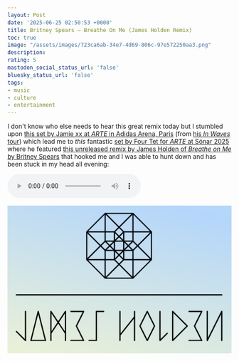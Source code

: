 ```yaml
---
layout: Post
date: '2025-06-25 02:50:53 +0000'
title: Britney Spears – Breathe On Me (James Holden Remix)
toc: true
image: "/assets/images/723ca6ab-34e7-4d69-806c-97e572250aa3.png"
description:
rating: 5
mastodon_social_status_url: 'false'
bluesky_status_url: 'false'
tags:
- music
- culture
- entertainment
---
```



I don't know who else needs to hear this great remix today but I stumbled upon [this set by Jamie xx at _ARTE_ in Adidas Arena, Paris](https://www.youtube.com/watch?v=P0GpUQpMBZY) (from [his _In Waves_ tour](https://www.joshbeckman.org/blog/attending/jamie-xx-at-aragon)) which lead me to _this_ fantastic [set by Four Tet for _ARTE_ at Sónar 2025](https://www.youtube.com/watch?v=OmC6KIwjgFY&t=649s) where he featured [this unreleased remix by James Holden of _Breathe on Me_ by Britney Spears](https://www.jamesholden.org/index.php?p=12989) that hooked me and I was able to hunt down and has been stuck in my head all evening:

<audio src="https://www.jamesholden.org/audio/britney%20spears%20james%20holden%20vocal.mp3" controls></audio>

<img width="1241" alt="James Holden logo" src="/assets/images/723ca6ab-34e7-4d69-806c-97e572250aa3.png" />
